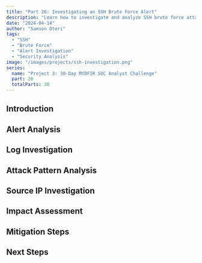 ```yaml
---
title: "Part 26: Investigating an SSH Brute Force Alert"
description: "Learn how to investigate and analyze SSH brute force attack alerts using the ELK Stack and security tools."
date: "2024-04-14"
author: "Samson Otori"
tags:
  - "SSH"
  - "Brute Force"
  - "Alert Investigation"
  - "Security Analysis"
image: "/images/projects/ssh-investigation.png"
series:
  name: "Project 3: 30-Day MYDFIR SOC Analyst Challenge"
  part: 26
  totalParts: 30
---
```


## Introduction

## Alert Analysis

## Log Investigation

## Attack Pattern Analysis

## Source IP Investigation

## Impact Assessment

## Mitigation Steps

## Next Steps 